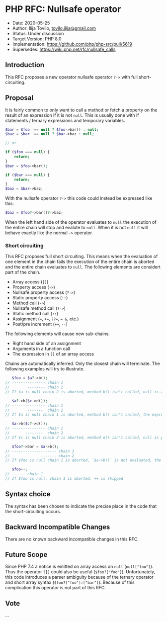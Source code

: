 # PHP RFC: Nullsafe operator

* Date: 2020-05-25
* Author: Ilija Tovilo, tovilo.ilija@gmail.com
* Status: Under discussion
* Target Version: PHP 8.0
* Implementation: <https://github.com/php/php-src/pull/5619>
* Supersedes: <https://wiki.php.net/rfc/nullsafe_calls>

## Introduction

This RFC proposes a new operator nullsafe operator `?->` with full short-circuiting.

## Proposal

It is fairly common to only want to call a method or fetch a property on the result of an expression if it is not `null`. This is usually done with if statements / ternary expressions and temporary variables.

```php
$bar = $foo !== null ? $foo->bar() : null;
$baz = $bar !== null ? $bar->baz : null;

// or

if ($foo === null) {
    return;
}
$bar = $foo->bar();

if ($bar === null) {
    return;
}
$baz = $bar->baz;
```

With the nullsafe operator `?->` this code could instead be expressed
like this:

```php
$baz = $foo?->bar()?->baz;
```

When the left hand side of the operator evaluates to `null` the execution of the entire chain will stop and evalute to `null`. When it is not `null` it will behave exactly like the normal `->` operator.

### Short circuiting

This RFC proposes full short circuiting. This means when the evaluation of one element in the chain fails the execution of the entire chain is aborted and the entire chain evaluates to `null`. The following elements are considert part of the chain.

* Array access (`[]`)
* Property access (`->`)
* Nullsafe property access (`?->`)
* Static property access (`::`)
* Method call (`->`)
* Nullsafe method call (`?->`)
* Static method call (`::`)
* Assignment (`=`, `+=`, `??=`, `= &`, etc.)
* Post/pre increment (`++`, `--`)

The following elements will cause new sub-chains.

* Right hand side of an assignment
* Arguments in a function call
* The expression in `[]` of an array access

Chains are automatically inferred. Only the closest chain will terminate. The following examples will try to illustrate.

```php
   $foo = $a?->b();
// --------------- chain 1
//        -------- chain 2
// If $a is null chain 2 is aborted, method b() isn't called, null is assigned to $foo

   $a?->b($c->d());
// --------------- chain 1
//        -------  chain 2
// If $a is null chain 1 is aborted, method b() isn't called, the expression `$c->d()` is not evaluated

   $a->b($c?->d());
// --------------- chain 1
//       --------  chain 2
// If $c is null chain 2 is aborted, method d() isn't called, null is passed to `$a->b()`

   $foo?->bar = $a->b();
// -------------------- chain 1
//              ------- chain 2
// If $foo is null chain 1 is aborted, `$a->b()` is not evaluated, the assignment is skipped

   $foo++;
// ------ chain 1
// If $foo is null, chain 1 is aborted, ++ is skipped
```

## Syntax choice

The syntax has been chosen to indicate the precise place in the code that the short-circuiting occurs.

## Backward Incompatible Changes

There are no known backward incompatible changes in this RFC.

## Future Scope

Since PHP 7.4 a notice is emitted on array access on `null` (`null["foo"]`). Thus the operator `?[]` could also be useful (`$foo?["foo"]`). Unfortunately, this code introduces a parser ambiguity because of the ternary operator and short array syntax (`$foo?["foo"]:["bar"]`). Because of this complication this operator is not part of this RFC.

## Vote

...
